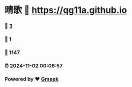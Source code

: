 # 晴歌 :link: https://qg11a.github.io 
### :page_facing_up: [3](https://qg11a.github.io/tag.html) 
### :speech_balloon: 1 
### :hibiscus: 1147 
### :alarm_clock: 2024-11-02 00:06:57 
### Powered by :heart: [Gmeek](https://github.com/Meekdai/Gmeek)
